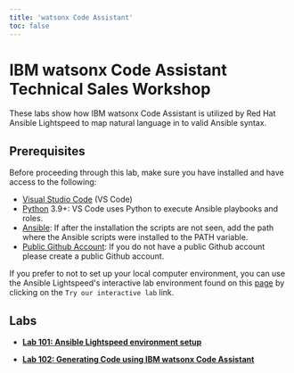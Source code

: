 ```yaml
---
title: 'watsonx Code Assistant'
toc: false
---
```


# IBM watsonx Code Assistant Technical Sales Workshop

These labs show how IBM watsonx Code Assistant is utilized by Red Hat Ansible Lightspeed to map natural language in to valid Ansible syntax.

## Prerequisites

Before proceeding through this lab, make sure you have installed and have access to the following:

- [Visual Studio Code](https://code.visualstudio.com/download) (VS Code)
- [Python](https://www.python.org/downloads/) 3.9+: VS Code uses Python to execute Ansible playbooks and roles.
- [Ansible](https://docs.ansible.com/ansible/latest/installation_guide/intro_installation.html#installing-and-upgrading-ansible-with-pip): If after the installation the scripts are not seen, add the path where the Ansible scripts were installed to the PATH variable.
- [Public Github Account](https://github.com/signup): If you do not have a public Github account please create a public Github account.

If you prefer to not to set up your local computer environment, you can use the Ansible Lightspeed's interactive lab environment found on this [page](https://developers.redhat.com/products/ansible/lightspeed) by clicking on the `Try our interactive lab` link.

## Labs

- **[Lab 101: Ansible Lightspeed environment setup](/watsonx/codeassistant/101)**

- **[Lab 102: Generating Code using IBM watsonx Code Assistant](/watsonx/codeassistant/102)**

